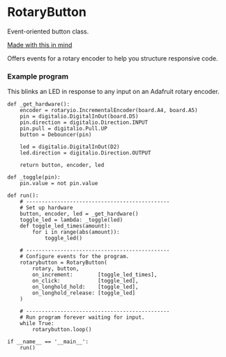 # RotaryButton
Event-oriented button class.

[Made with this in mind](https://www.adafruit.com/product/377)

Offers events for a rotary encoder to help you structure responsive code.

### Example program
This blinks an LED in response to any input on an Adafruit rotary encoder.

```
def _get_hardware():
    encoder = rotaryio.IncrementalEncoder(board.A4, board.A5)
    pin = digitalio.DigitalInOut(board.D5)
    pin.direction = digitalio.Direction.INPUT
    pin.pull = digitalio.Pull.UP
    button = Debouncer(pin)

    led = digitalio.DigitalInOut(D2)
    led.direction = digitalio.Direction.OUTPUT

    return button, encoder, led

def _toggle(pin):
    pin.value = not pin.value

def run():
    # ----------------------------------------------
    # Set up hardware
    button, encoder, led = _get_hardware()
    toggle_led = lambda: _toggle(led)
    def toggle_led_times(amount):
        for i in range(abs(amount)):
            toggle_led()

    # ----------------------------------------------
    # Configure events for the program.
    rotarybutton = RotaryButton(
        rotary, button,
        on_increment:        [toggle_led_times],
        on_click:            [toggle_led],
        on_longhold_hold:    [toggle_led],
        on_longhold_release: [toggle_led]
    )

    # ----------------------------------------------
    # Run program forever waiting for input.
    while True:
        rotarybutton.loop()

if __name__ == '__main__':
    run()
```